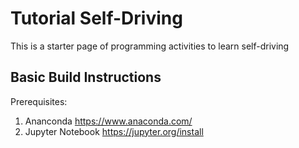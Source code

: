 # Tutorial Self-Driving

This is a starter page of programming activities to learn self-driving

## Basic Build Instructions
Prerequisites:
1. Ananconda https://www.anaconda.com/
2. Jupyter Notebook https://jupyter.org/install
